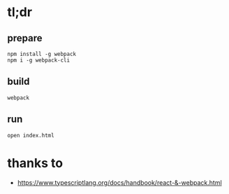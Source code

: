 # tl;dr

## prepare

    npm install -g webpack
    npm i -g webpack-cli 

## build

    webpack

## run
 
    open index.html
    
# thanks to

* https://www.typescriptlang.org/docs/handbook/react-&-webpack.html